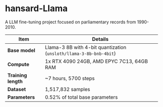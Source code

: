 # hansard-Llama

A LLM fine-tuning project focused on parliamentary records from 1990-2010.

| Item                | Details                                                                                   |
|---------------------|-------------------------------------------------------------------------------------------|
| **Base model**      | Llama-3 8B with 4-bit quantization (`unsloth/llama-3-8b-bnb-4bit`)                        |
| **Compute** | 1x RTX 4090 24GB, AMD EPYC 7C13, 64GB RAM                                                            |
| **Training length** | ~7 hours, 5700 steps                                                                    |
| **Dataset**    | 1,517,832 samples                                                                         |
| **Parameters**| 0.52% of total base parameters                                                                 |

